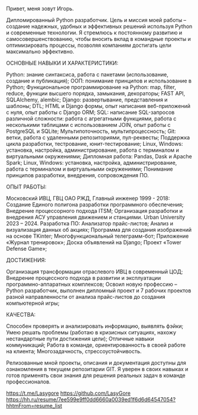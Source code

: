 Привет, 
меня зовут Игорь.

Дипломированный Python разработчик.
Цель и миссия моей работы – создание надежных, удобных и эффективных решений используя Python и современные технологии.
Я стремлюсь к постоянному развитию и самосовершенствованию, чтобы вносить вклад в командные проекты и оптимизировать процессы,
позволяя компаниям достигать цели максимально эффективно. 

ОСНОВНЫЕ НАВЫКИ И ХАРАКТЕРИСТИКИ:

Python: знание синтаксиса, работа с пакетами (использование, создание и публикация);
ООП: понимание принципов и использование в Python;
Функциональное программирование на Python: map, filter, reduce, функции высшего порядка, замыкания, декораторы;
FAST API,  SQLAlchemy, alembic;
Django: развертывание, представления и шаблоны; DTL; HTML и Django формы, опыт написания веб-приложений с нуля, опыт работы с Django ORM;
SQL: написание SQL-запросов различной сложности: работа с агрегатными функциями, работа с несколькими таблицами с использованием JOIN, опыт работы с PostgreSQL и SQLite;
Мультипоточность, мультипроцессность;
Git: ветки, работа с удаленными репозиториями, пул-реквесты;
Поддержка цикла разработки, тестрование, юнит-тестирование;
Linux, Windows: установка, настройка, администрирование,  работа с терминалом и виртуальными окружениями;
Дипломная работа: Pandas, Dask и Apache Spark;
Linux, Windows: установка, настройка, администрирование,  работа с терминалом и виртуальными окружениями;
Понимание принципов разработки, внедрения, сопровождения ПО.

ОПЫТ РАБОТЫ:

Московский ИВЦ, ГВЦ ОАО РЖД, Главный инженер 1999 - 2018:
Создание Единого полигона разработки программного обеспечения;
Внедрение процессорного подхода ITSM;
Организация разработки и внедрения АСУ управления движением и станциями.
Urban University 2023 – 2024. Разработка ПО:
Анализатор прайс-листов;
Анализ и визуализация данных об акциях;
Программа для создания изображений на основе TKinter;
Многофункциональный телеграмм-бот;
Приложение «Журнал тренировок»;
Доска объявлений на Django;
Проект «Tower Defense Game»;

ДОСТИЖЕНИЯ:

Организация трансформации отраслевого ИВЦ в современный ЦОД;
Внедрение процессного подхода в развитии и эксплуатации программно-аппаратных комплексов; 
Освоил новую профессию – Python разработчик, выполнен дипломный проект и 7 рабочих проектов разной направленности от анализа прайс-листов до создания компьютерной игры;

КАЧЕСТВА:

Способен проверять и анализировать информацию, выявлять фэйки;
Умею решать проблемы (работаю в кризисных ситуациях, нахожу нестандартные пути достижения цели);
Отличные навыки коммуникаций;
Работа в команде, ориентированность в своей работе на клиента;
Многозадачность, стрессоустойчивость.

Релизованные мной проекты, описания и документация доступны для ознакомления в текущем репозитарии GIT.
Я уверен в своих навыках и готов применять свои знания для решения реальных задач в команде профессионалов.

https://t.me/Lasygore
https://github.com/LasyGore
https://hh.ru/resume/7ee599e9ff0dd6660a0039ed1f6d6d64547054?hhtmFrom=resume_list
